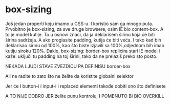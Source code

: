 # box-sizing

Još jedan properti koju imamo u CSS-u. I koristio sam ga mnogo puta. Prvobitno je box-sizing, za sve druge browsere, osim IE bio content-box. A to je model kutije. To u osnovi znaci, da ja deklarišem širinu koja će biti širina sadržaja. A ako proglasite padding, kutija će biti veća. I tako kad bih deklarisao sirinu od 100%, kao što biste izjavili sa 100%,odjednom bih imao kutiju siroku 120%. Dakle, box-sizing: border-box replicira stari IE model i kaže: uključi tu padding na toj širini, tako da ne prelaziš preko sto posto.

NEKADA LJUDI STAVE ZVEZDICU PA DEFINISU border-box

Ali ne radite to zato što ne želite da koristite globalni selektor

Jer će I button-i i input-i i replaced elementi takođe dobiti ono što definisete

A TO NIJE DOBRO JER želite punu kontrolu, I POMENUTO BI BIO OVERKILL